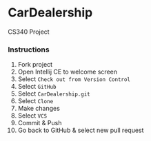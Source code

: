 # CarDealership
CS340 Project

### Instructions
1. Fork project
2. Open Intellij CE to welcome screen 
3. Select `Check out from Version Control`
4. Select `GitHub`
5. Select `CarDealership.git`
6. Select `Clone`
7. Make changes
8. Select `VCS`
9. Commit & Push
10. Go back to GitHub & select new pull request
